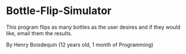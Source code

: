 # Bottle-Flip-Simulator
This program flips as many bottles as the user desires and if they would like, email them the results.

By Henry Boisdequin (12 years old, 1 month of Programming)
